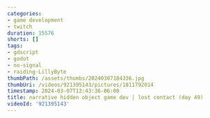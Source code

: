 ```yaml
---
categories:
- game development
- twitch
duration: 15576
shorts: []
tags:
- gdscript
- godot
- no-signal
- raiding-LillyByte
thumbPath: /assets/thumbs/20240307184336.jpg
thumbUri: /videos/921395143/pictures/1811792014
timestamp: 2024-03-07T12:43:36-06:00
title: narrative hidden object game dev | lost contact (day 49)
videoId: '921395143'
---
```

